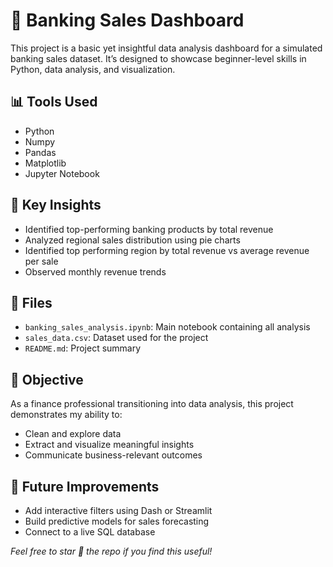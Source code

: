 # 🏦 Banking Sales Dashboard

This project is a basic yet insightful data analysis dashboard for a simulated banking sales dataset. It’s designed to showcase beginner-level skills in Python, data analysis, and visualization.

## 📊 Tools Used
- Python
- Numpy
- Pandas
- Matplotlib
- Jupyter Notebook

## 🧠 Key Insights
- Identified top-performing banking products by total revenue
- Analyzed regional sales distribution using pie charts
- Identified top performing region by total revenue vs average revenue per sale
- Observed monthly revenue trends

## 📂 Files
- `banking_sales_analysis.ipynb`: Main notebook containing all analysis
- `sales_data.csv`: Dataset used for the project
- `README.md`: Project summary

## 📌 Objective
As a finance professional transitioning into data analysis, this project demonstrates my ability to:
- Clean and explore data
- Extract and visualize meaningful insights
- Communicate business-relevant outcomes

## 🚀 Future Improvements
- Add interactive filters using Dash or Streamlit
- Build predictive models for sales forecasting
- Connect to a live SQL database

*Feel free to star 🌟 the repo if you find this useful!*
